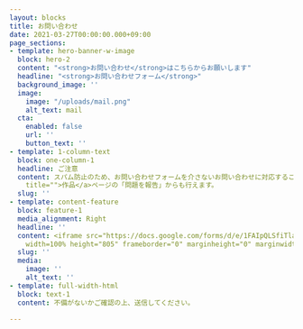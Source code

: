 ```yaml
---
layout: blocks
title: お問い合わせ
date: 2021-03-27T00:00:00.000+09:00
page_sections:
- template: hero-banner-w-image
  block: hero-2
  content: "<strong>お問い合わせ</strong>はこちらからお願いします"
  headline: "<strong>お問い合わせフォーム</strong>"
  background_image: ''
  image:
    image: "/uploads/mail.png"
    alt_text: mail
  cta:
    enabled: false
    url: ''
    button_text: ''
- template: 1-column-text
  block: one-column-1
  headline: ご注意
  content: スパム防止のため、お問い合わせフォームを介さないお問い合わせに対応することはできません。<br>また、アプリに関する不具合は、<a href="works.html"
    title="">作品</a>ページの「問題を報告」からも行えます。
  slug: ''
- template: content-feature
  block: feature-1
  media_alignment: Right
  headline: ''
  content: <iframe src="https://docs.google.com/forms/d/e/1FAIpQLSfiTlaCkGe9HzxBytKEMFupoowYf9Yn6jomz-GFCR7UIrF7nQ/viewform?embedded=true"
    width=100% height="805" frameborder="0" marginheight="0" marginwidth="0">読み込んでいます…</iframe>
  slug: ''
  media:
    image: ''
    alt_text: ''
- template: full-width-html
  block: text-1
  content: 不備がないかご確認の上、送信してください。

---
```

